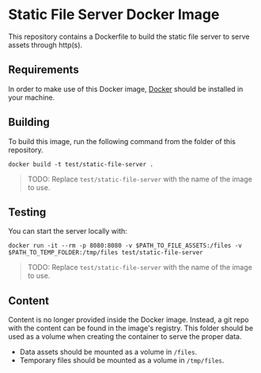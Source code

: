 # Static File Server Docker Image

This repository contains a Dockerfile to build the static file server to serve assets through http(s).

## Requirements

In order to make use of this Docker image, [Docker](https://www.docker.com/) should be installed in your machine.

## Building

To build this image, run the following command from the folder of this repository.

```text
docker build -t test/static-file-server .
```

> TODO: Replace `test/static-file-server` with the name of the image to use.

## Testing

You can start the server locally with:

```text
docker run -it --rm -p 8080:8080 -v $PATH_TO_FILE_ASSETS:/files -v $PATH_TO_TEMP_FOLDER:/tmp/files test/static-file-server
```

> TODO: Replace `test/static-file-server` with the name of the image to use.

## Content

Content is no longer provided inside the Docker image. Instead, a git repo with the content can be found in the image's registry. This folder should be used as a volume when creating the container
to serve the proper data.

* Data assets should be mounted as a volume in `/files`.
* Temporary files should be mounted as a volume in `/tmp/files`.
